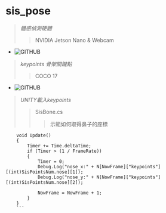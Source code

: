 # sis_pose
> *體感偵測硬體*
>> NVIDIA Jetson Nano & Webcam
* ![GITHUB]( https://i.ytimg.com/vi/Ago-QUTD8_Y/hqdefault.jpg "Jetson Nano")

> *keypoints 骨架關鍵點*
>> COCO 17
* ![GITHUB]( http://www.programmersought.com/images/935/c3a73bf51c47252f4a33566327e30a87.png "COCO 17")

> *UNITY載入keypoints*
>> SisBone.cs
>>> 示範如何取得鼻子的座標
```
    void Update()
	{
		Timer += Time.deltaTime;
		if (Timer > (1 / FrameRate))
		{
			Timer = 0;
			Debug.Log("nose_x:" + N[NowFrame]["keypoints"][(int)SisPointsNum.nose][1]);
			Debug.Log("nose_y:" + N[NowFrame]["keypoints"][(int)SisPointsNum.nose][2]);

			NowFrame = NowFrame + 1;
		}
	}
    ```
